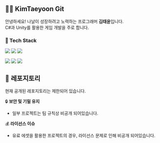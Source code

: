## 👨‍💻 KimTaeyoon Git

안녕하세요! 나날이 성장하려고 노력하는 프로그래머 **김태윤**입니다.  
C#과 Unity를 활용한 게임 개발을 주로 합니다.

### 🚀 Tech Stack  
<p align="left">
  <img src="https://img.shields.io/badge/GitHub-181717?style=for-the-badge&logo=github&logoColor=white"/>
  <img src="https://img.shields.io/badge/GitLab-FC6D26?style=for-the-badge&logo=gitlab&logoColor=white"/>
  <img src="https://img.shields.io/badge/Fork-000000?style=for-the-badge&logo=github&logoColor=white"/>
</p>

<p align="left">
  <img src="https://img.shields.io/badge/Unity-100000?style=for-the-badge&logo=unity&logoColor=white"/>
  <img src="https://img.shields.io/badge/C%23-239120?style=for-the-badge&logo=csharp&logoColor=white"/>
  <img src="https://img.shields.io/badge/C-A8B9CC?style=for-the-badge&logo=c&logoColor=white"/>
</p>

## 📁 레포지토리

현재 공개된 레포지토리는 제한되어 있습니다.

🔒 **보안 및 기밀 유지**  
- 일부 프로젝트는 팀 규칙상 비공개 되어있습니다.

💰 **라이선스 이슈**  
- 유료 에셋을 활용한 프로젝트의 경우, 라이선스 문제로 인해 비공개 되어있습니다.
